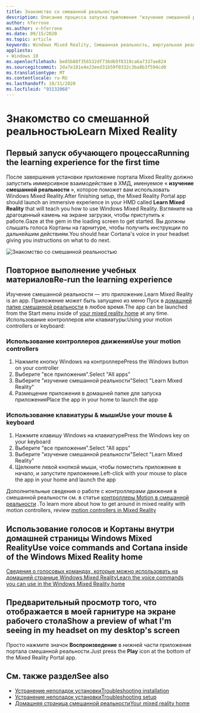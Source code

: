 ```yaml
---
title: Знакомство со смешанной реальностью
description: Описание процесса запуска приложения "изучение смешанной реальности", в котором рассказывается, как использовать и перемещаться по Windows Mixed Reality.
author: hferrone
ms.author: v-hferrone
ms.date: 09/15/2020
ms.topic: article
keywords: Windows Mixed Reality, Смешанная реальность, виртуальная реальность, VR, MR, руководство, начало работы
appliesto:
- Windows 10
ms.openlocfilehash: be85b88f356532df736d69f8319ca6a7337ae824
ms.sourcegitcommit: 2da7e181e4e23eed31b59f0332c3ba8b3f594cd0
ms.translationtype: MT
ms.contentlocale: ru-RU
ms.lasthandoff: 10/31/2020
ms.locfileid: "93132068"
---
```

# <a name="learn-mixed-reality"></a><span data-ttu-id="add60-104">Знакомство со смешанной реальностью</span><span class="sxs-lookup"><span data-stu-id="add60-104">Learn Mixed Reality</span></span>

## <a name="running-the-learning-experience-for-the-first-time"></a><span data-ttu-id="add60-105">Первый запуск обучающего процесса</span><span class="sxs-lookup"><span data-stu-id="add60-105">Running the learning experience for the first time</span></span>

<span data-ttu-id="add60-106">После завершения установки приложение портала Mixed Reality должно запустить иммерсивное взаимодействие в ХМД, именуемое « **изучение смешанной реальности** », которое поможет вам использовать Windows Mixed Reality.</span><span class="sxs-lookup"><span data-stu-id="add60-106">After finishing setup, the Mixed Reality Portal app should launch an immersive experience in your HMD called **Learn Mixed Reality** that will teach you how to use Windows Mixed Reality.</span></span> <span data-ttu-id="add60-107">Взгляните на драгоценный камень на экране загрузки, чтобы приступить к работе.</span><span class="sxs-lookup"><span data-stu-id="add60-107">Gaze at the gem in the loading screen to get started.</span></span> <span data-ttu-id="add60-108">Вы должны слышать голоса Кортаны на гарнитуре, чтобы получить инструкции по дальнейшим действиям.</span><span class="sxs-lookup"><span data-stu-id="add60-108">You should hear Cortana's voice in your headset giving you instructions on what to do next.</span></span>

![Знакомство со смешанной реальностью](images/file-learnmixedrealitystart.png)

## <a name="re-run-the-learning-experience"></a><span data-ttu-id="add60-110">Повторное выполнение учебных материалов</span><span class="sxs-lookup"><span data-stu-id="add60-110">Re-run the learning experience</span></span>

<span data-ttu-id="add60-111">Изучение смешанной реальности — это приложение.</span><span class="sxs-lookup"><span data-stu-id="add60-111">Learn Mixed Reality is an app.</span></span> <span data-ttu-id="add60-112">Приложение может быть запущено из меню Пуск в [домашней папке смешанной реальности](your-mixed-reality-home.md) в любое время.</span><span class="sxs-lookup"><span data-stu-id="add60-112">The app can be launched from the Start menu inside of [your mixed reality home](your-mixed-reality-home.md) at any time.</span></span> <span data-ttu-id="add60-113">Использование контроллеров или клавиатуры:</span><span class="sxs-lookup"><span data-stu-id="add60-113">Using your motion controllers or keyboard:</span></span>

### <a name="use-your-motion-controllers"></a><span data-ttu-id="add60-114">Использование контроллеров движения</span><span class="sxs-lookup"><span data-stu-id="add60-114">Use your motion controllers</span></span>

1. <span data-ttu-id="add60-115">Нажмите кнопку Windows на контроллере</span><span class="sxs-lookup"><span data-stu-id="add60-115">Press the Windows button on your controller</span></span>
2. <span data-ttu-id="add60-116">Выберите "все приложения".</span><span class="sxs-lookup"><span data-stu-id="add60-116">Select "All apps"</span></span>
3. <span data-ttu-id="add60-117">Выберите "изучение смешанной реальности"</span><span class="sxs-lookup"><span data-stu-id="add60-117">Select "Learn Mixed Reality"</span></span>
4. <span data-ttu-id="add60-118">Размещение приложения в домашней папке для запуска приложения</span><span class="sxs-lookup"><span data-stu-id="add60-118">Place the app in your home to launch the app</span></span>

### <a name="use-your-mouse--keyboard"></a><span data-ttu-id="add60-119">Использование клавиатуры & мыши</span><span class="sxs-lookup"><span data-stu-id="add60-119">Use your mouse & keyboard</span></span>

1. <span data-ttu-id="add60-120">Нажмите клавишу Windows на клавиатуре</span><span class="sxs-lookup"><span data-stu-id="add60-120">Press the Windows key on your keyboard</span></span>
2. <span data-ttu-id="add60-121">Выберите "все приложения".</span><span class="sxs-lookup"><span data-stu-id="add60-121">Select "All apps"</span></span>
3. <span data-ttu-id="add60-122">Выберите "изучение смешанной реальности"</span><span class="sxs-lookup"><span data-stu-id="add60-122">Select "Learn Mixed Reality"</span></span>
4. <span data-ttu-id="add60-123">Щелкните левой кнопкой мыши, чтобы поместить приложение в начало, и запустите приложение.</span><span class="sxs-lookup"><span data-stu-id="add60-123">Left-click with your mouse to place the app in your home and launch the app</span></span>

<span data-ttu-id="add60-124">Дополнительные сведения о работе с контроллерами движения в смешанной реальности см. в статье [контроллеры Motion в смешанной реальности](controllers-in-wmr.md) .</span><span class="sxs-lookup"><span data-stu-id="add60-124">To learn more about how to get around in mixed reality with motion controllers, review [motion controllers in Mixed Reality](controllers-in-wmr.md)</span></span>

## <a name="use-voice-commands-and-cortana-inside-of-the-windows-mixed-reality-home"></a><span data-ttu-id="add60-125">Использование голосов и Кортаны внутри домашней страницы Windows Mixed Reality</span><span class="sxs-lookup"><span data-stu-id="add60-125">Use voice commands and Cortana inside of the Windows Mixed Reality home</span></span>

[<span data-ttu-id="add60-126">Сведения о голосовых командах, которые можно использовать на домашней странице Windows Mixed Reality</span><span class="sxs-lookup"><span data-stu-id="add60-126">Learn the voice commands you can use in the Windows Mixed Reality home</span></span>](https://support.microsoft.com/help/4041322/windows-10-speech-in-windows-mixed-reality)

## <a name="show-a-preview-of-what-im-seeing-in-my-headset-on-my-desktops-screen"></a><span data-ttu-id="add60-127">Предварительный просмотр того, что отображается в моей гарнитуре на экране рабочего стола</span><span class="sxs-lookup"><span data-stu-id="add60-127">Show a preview of what I'm seeing in my headset on my desktop's screen</span></span>

<span data-ttu-id="add60-128">Просто нажмите значок **Воспроизведение** в нижней части приложения портала смешанной реальности.</span><span class="sxs-lookup"><span data-stu-id="add60-128">Just press the **Play** icon at the bottom of the Mixed Reality Portal app.</span></span>

## <a name="see-also"></a><span data-ttu-id="add60-129">См. также раздел</span><span class="sxs-lookup"><span data-stu-id="add60-129">See also</span></span>

* [<span data-ttu-id="add60-130">Устранение неполадок установки</span><span class="sxs-lookup"><span data-stu-id="add60-130">Troubleshooting installation</span></span>](installation_errors.md)
* [<span data-ttu-id="add60-131">Устранение неполадок установки</span><span class="sxs-lookup"><span data-stu-id="add60-131">Troubleshooting setup</span></span>](wmr-setup-faq.md)
* [<span data-ttu-id="add60-132">Домашняя страница смешанной реальности</span><span class="sxs-lookup"><span data-stu-id="add60-132">Your mixed reality home</span></span>](your-mixed-reality-home.md)
